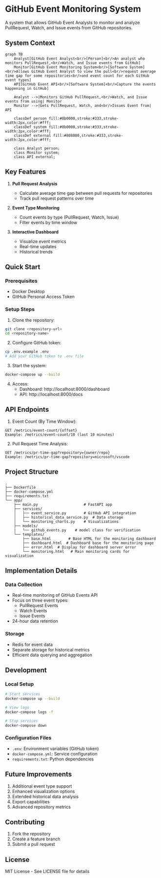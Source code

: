 # GitHub Event Monitoring System

A system that allows GitHub Event Analysts to monitor and analyze PullRequest, Watch, and Issue events from GitHub repositories.

## System Context

```mermaid
graph TB
    Analyst[GitHub Event Analyst<br/>[Person]<br/>An analyst who monitors PullRequest,<br/>Watch, and Issue events from GitHub]
    Monitor[GitHub Event Monitoring System<br/>[Software System]<br/>Allows GitHub Event Analyst to view the pull<br/>request average time gap for some repositories<br/>and event count for each GitHub event types]
    API[GitHub Event API<br/>[Software System]<br/>Capture the events happening in GitHub]

    Analyst -->|Monitors GitHub PullRequest,<br/>Watch, and Issue events from using| Monitor
    Monitor -->|Gets PullRequest, Watch, and<br/>Issues Event from| API

    classDef person fill:#8b0000,stroke:#333,stroke-width:2px,color:#fff;
    classDef system fill:#8b0000,stroke:#333,stroke-width:2px,color:#fff;
    classDef external fill:#808080,stroke:#333,stroke-width:2px,color:#fff;

    class Analyst person;
    class Monitor system;
    class API external;
```

## Key Features

1. **Pull Request Analysis**
   - Calculate average time gap between pull requests for repositories
   - Track pull request patterns over time

2. **Event Type Monitoring**
   - Count events by type (PullRequest, Watch, Issue)
   - Filter events by time window

3. **Interactive Dashboard**
   - Visualize event metrics
   - Real-time updates
   - Historical trends

## Quick Start

### Prerequisites
- Docker Desktop
- GitHub Personal Access Token

### Setup Steps
1. Clone the repository:
```bash
git clone <repository-url>
cd <repository-name>
```

2. Configure GitHub token:
```bash
cp .env.example .env
# Add your GitHub token to .env file
```

3. Start the system:
```bash
docker-compose up --build
```

4. Access:
   - Dashboard: http://localhost:8000/dashboard
   - API: http://localhost:8000/docs

## API Endpoints

1. Event Count (By Time Window):
```
GET /metrics/event-count/{offset}
Example: /metrics/event-count/10 (last 10 minutes)
```

2. Pull Request Time Analysis:
```
GET /metrics/pr-time-gap?repository={owner/repo}
Example: /metrics/pr-time-gap?repository=microsoft/vscode
```

## Project Structure
```
.
├── Dockerfile
├── docker-compose.yml
├── requirements.txt
└── app/
    ├── main.py                     # FastAPI app
    ├── services/
    │   ├── event_service.py        # GitHub API integration
    │   ├── historical_data_service.py  # Data storage
    │   └── monitoring_charts.py    # Visualizations
    ├── models/
    |   └── github_events.py    # model class for verification
    └── templates/
        ├── base.html        # Base HTML for the monitoring dashboard
        ├── dashboard.html  # Dashboard base for the monitoring page
        ├── error.html  # Display for dashboard server error 
        └── monitoring.html   # Main monitoring cards for visualization
```

## Implementation Details

### Data Collection
- Real-time monitoring of GitHub Events API
- Focus on three event types:
  - PullRequest Events
  - Watch Events
  - Issue Events
- 24-hour data retention

### Storage
- Redis for event data
- Separate storage for historical metrics
- Efficient data querying and aggregation

## Development

### Local Setup
```bash
# Start services
docker-compose up --build

# View logs
docker-compose logs -f

# Stop services
docker-compose down
```

### Configuration Files
- `.env`: Environment variables (GitHub token)
- `docker-compose.yml`: Service configuration
- `requirements.txt`: Python dependencies

## Future Improvements
1. Additional event type support
2. Enhanced visualization options
3. Extended historical data analysis
4. Export capabilities
5. Advanced repository metrics

## Contributing
1. Fork the repository
2. Create a feature branch
3. Submit a pull request

## License
MIT License - See LICENSE file for details